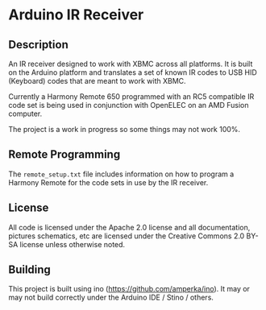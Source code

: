 Arduino IR Receiver
=

Description
-
An IR receiver designed to work with XBMC across all platforms.  It is built on the Arduino platform and translates a set of known IR codes to USB HID (Keyboard) codes that are meant to work with XBMC.

Currently a Harmony Remote 650 programmed with an RC5 compatible IR code set is being used in conjunction with OpenELEC on an AMD Fusion computer.

The project is a work in progress so some things may not work 100%.

Remote Programming
-
The `remote_setup.txt` file includes information on how to program a Harmony Remote for the code sets in use by the IR receiver.

License
-
All code is licensed under the Apache 2.0 license and all documentation, pictures schematics, etc are licensed under the Creative Commons 2.0 BY-SA license unless otherwise noted.

Building
-
This project is built using ino (https://github.com/amperka/ino).  It may or may not build correctly under the Arduino IDE / Stino / others.